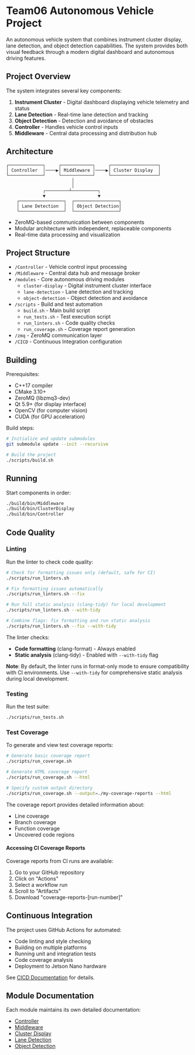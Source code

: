 # Team06 Autonomous Vehicle Project

An autonomous vehicle system that combines instrument cluster display, lane detection, and object detection capabilities. The system provides both visual feedback through a modern digital dashboard and autonomous driving features.

## Project Overview

The system integrates several key components:

1. **Instrument Cluster** - Digital dashboard displaying vehicle telemetry and status
2. **Lane Detection** - Real-time lane detection and tracking
3. **Object Detection** - Detection and avoidance of obstacles
4. **Controller** - Handles vehicle control inputs
5. **Middleware** - Central data processing and distribution hub

## Architecture

```
┌─────────────┐     ┌────────────┐     ┌──────────────────┐
│ Controller  │────▶│ Middleware │────▶│ Cluster Display  │
└─────────────┘     └────────────┘     └──────────────────┘
                         │
                         │
              ┌─────────┴──────────┐
              ▼                    ▼
    ┌─────────────────┐  ┌─────────────────┐
    │ Lane Detection  │  │ Object Detection│
    └─────────────────┘  └─────────────────┘
```

- ZeroMQ-based communication between components
- Modular architecture with independent, replaceable components
- Real-time data processing and visualization

## Project Structure

- `/Controller` - Vehicle control input processing
- `/Middleware` - Central data hub and message broker
- `/modules` - Core autonomous driving modules
  - `cluster-display` - Digital instrument cluster interface
  - `lane-detection` - Lane detection and tracking
  - `object-detection` - Object detection and avoidance
- `/scripts` - Build and test automation
  - `build.sh` - Main build script
  - `run_tests.sh` - Test execution script
  - `run_linters.sh` - Code quality checks
  - `run_coverage.sh` - Coverage report generation
- `/zmq` - ZeroMQ communication layer
- `/CICD` - Continuous Integration configuration

## Building

Prerequisites:
- C++17 compiler
- CMake 3.10+
- ZeroMQ (libzmq3-dev)
- Qt 5.9+ (for display interface)
- OpenCV (for computer vision)
- CUDA (for GPU acceleration)

Build steps:
```bash
# Initialize and update submodules
git submodule update --init --recursive

# Build the project
./scripts/build.sh
```

## Running

Start components in order:
```bash
./build/bin/Middleware
./build/bin/ClusterDisplay
./build/bin/Controller
```

## Code Quality

### Linting

Run the linter to check code quality:
```bash
# Check for formatting issues only (default, safe for CI)
./scripts/run_linters.sh

# Fix formatting issues automatically
./scripts/run_linters.sh --fix

# Run full static analysis (clang-tidy) for local development
./scripts/run_linters.sh --with-tidy

# Combine flags: fix formatting and run static analysis
./scripts/run_linters.sh --fix --with-tidy
```

The linter checks:
- **Code formatting** (clang-format) - Always enabled
- **Static analysis** (clang-tidy) - Enabled with `--with-tidy` flag

**Note**: By default, the linter runs in format-only mode to ensure compatibility with CI environments. Use `--with-tidy` for comprehensive static analysis during local development.

### Testing

Run the test suite:
```bash
./scripts/run_tests.sh
```

### Test Coverage

To generate and view test coverage reports:
```bash
# Generate basic coverage report
./scripts/run_coverage.sh

# Generate HTML coverage report
./scripts/run_coverage.sh --html

# Specify custom output directory
./scripts/run_coverage.sh --output=./my-coverage-reports --html
```

The coverage report provides detailed information about:
- Line coverage
- Branch coverage
- Function coverage
- Uncovered code regions

#### Accessing CI Coverage Reports

Coverage reports from CI runs are available:
1. Go to your GitHub repository
2. Click on "Actions"
3. Select a workflow run
4. Scroll to "Artifacts"
5. Download "coverage-reports-[run-number]"

## Continuous Integration

The project uses GitHub Actions for automated:
- Code linting and style checking
- Building on multiple platforms
- Running unit and integration tests
- Code coverage analysis
- Deployment to Jetson Nano hardware

See [CICD Documentation](CICD/README.md) for details.

## Module Documentation

Each module maintains its own detailed documentation:
- [Controller](Controller/README.md)
- [Middleware](Middleware/README.md)
- [Cluster Display](https://github.com/SEAME-pt/Team06_DES_Instrument-Cluster/blob/main/README.md)
- [Lane Detection](https://github.com/SEAME-pt/Team06_ADS_Autonomous-Lane-Detection/blob/main/README.md)
- [Object Detection](https://github.com/SEAME-pt/Team06_ADS_Object-Detection-and-Avoidance/blob/main/README.md)
